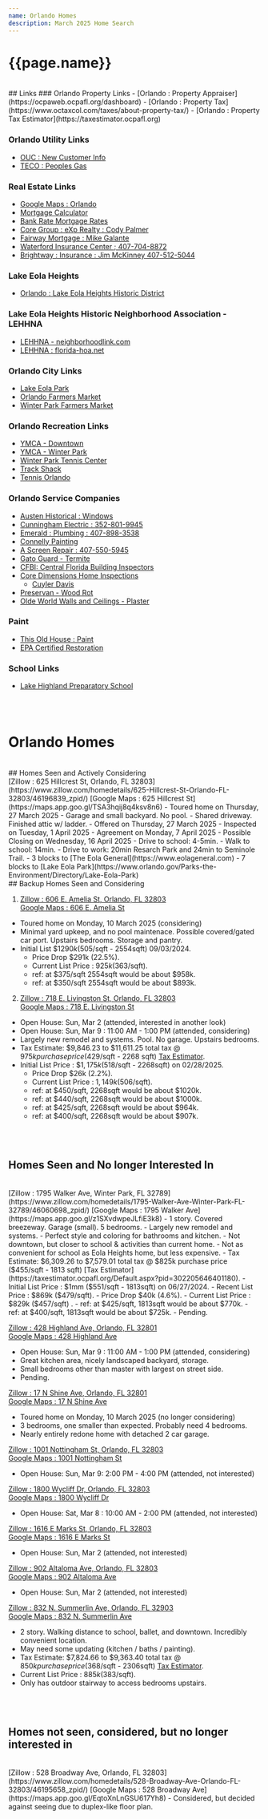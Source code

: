 ```yaml
---
name: Orlando Homes
description: March 2025 Home Search
---
```

<h1>{{page.name}}</h1>

<br/>
## Links  
### Orlando Property Links
- [Orlando : Property Appraiser](https://ocpaweb.ocpafl.org/dashboard)  
- [Orlando : Property Tax](https://www.octaxcol.com/taxes/about-property-tax/)  
- [Orlando : Property Tax Estimator](https://taxestimator.ocpafl.org)
  
### Orlando Utility Links
- [OUC : New Customer Info](https://www.ouc.com/customer-support/for-new-customers)
- [TECO : Peoples Gas](https://www.tecoenergy.com/)
  
### Real Estate Links
- [Google Maps : Orlando](https://maps.app.goo.gl/HE5m7VRoqEZAF3Y19)  
- [Mortgage Calculator](http://www.mortgagecalculator.org)  
- [Bank Rate Mortgage Rates](http://bankrate.com/mortgage-rates/)  
- [Core Group : eXp Realty : Cody Palmer](https://www.thecoregroupfl.com/team/cody-palmer)  
- [Fairway Mortgage : Mike Galante](https://www.fairway.com/lo/michael-galante-2150802)
- [Waterford Insurance Center ; 407-704-8872](http://www.waterfordinsurancecenter.com/)
- [Brightway : Insurance : Jim McKinney 407-512-5044](https://www.brightway.com/)

### Lake Eola Heights
- [Orlando : Lake Eola Heights Historic District](https://www.orlando.gov/Our-Government/History/Historic-Preservation-Districts#section-5)

### Lake Eola Heights Historic Neighborhood Association - LEHHNA  
- [LEHHNA - neighborhoodlink.com](http://www.neighborhoodlink.com/Lake_Eola_Heights_Historic)  
- [LEHHNA : florida-hoa.net](https://florida-hoa.net/fhhoa_list.php?mastertable=fhtitle&masterkey1=N08000002372)  

### Orlando City Links
- [Lake Eola Park](https://www.orlando.gov/Parks-the-Environment/Directory/Lake-Eola-Park)
- [Orlando Farmers Market](https://www.orlandofarmersmarket.com)
- [Winter Park Farmers Market](https://cityofwinterpark.org/departments/parks-recreation/farmers-market/)
  
### Orlando Recreation Links
- [YMCA - Downtown](https://ymcacf.org/locations/downtown/)  
- [YMCA - Winter Park](https://ymcacf.org/locations/winterpark/)  
- [Winter Park Tennis Center](https://cityofwinterpark.org/departments/parks-recreation/tennis-center/)
- [Track Shack](https://www.trackshack.com)  
- [Tennis Orlando](http://www.tennis-orlando.com)  
  
### Orlando Service Companies
- [Austen Historical : Windows](https://austinhistorical.com/)
- [Cunningham Electric : 352-801-9945]([http://www.tennis-orlando.com](https://www.cunninghamelectricwy.com/))  
- [Emerald : Plumbing : 407-898-3538](https://www.emeraldplumbing.net) 
- [Connelly Painting](https://connellypainting.com/)
- [A Screen Repair : 407-550-5945](https://ascreenrepairinc.com/)
- [Gato Guard - Termite](https://gatoguard.com/)  
- [CFBI: Central Florida Building Inspectors](https://cfbinspect.com/)  
- [Core Dimensions Home Inspections](https://calendly.com/homeinspection)
  - [Cuyler Davis](https://www.linkedin.com/in/cuyler-davis-a3914924/)
- [Preservan - Wood Rot](https://preservan.com/locations/orlando/)
- [Olde World Walls and Ceilings - Plaster](https://oldeworldwallsinc.com/)  

### Paint
- [This Old House : Paint](https://www.thisoldhouse.com/winchester-house/21014958/how-to-strip-years-of-paint-off-a-house)
- [EPA Certified Restoration](https://cdxapps.epa.gov/ocspp-oppt-lead/firm-location-search/distance)

### School Links
- [Lake Highland Preparatory School](https://www.lhps.org/)
<br/>
<br/>
  
# Orlando Homes 

<br/>  
## Homes Seen and Actively Considering  
<br/>
[Zillow : 625 Hillcrest St, Orlando, FL 32803](https://www.zillow.com/homedetails/625-Hillcrest-St-Orlando-FL-32803/46196839_zpid/)  
[Google Maps : 625 Hillcrest St](https://maps.app.goo.gl/TSA3hqij8q4ksv8n6)  
- Toured home on Thursday, 27 March 2025
  - Garage and small backyard. No pool.
  - Shared driveway. Finished attic w/ ladder.  
- Offered on Thursday, 27 March 2025  
- Inspected on Tuesday, 1 April 2025  
- Agreement on Monday, 7 April 2025  
- Possible Closing on Wednesday, 16 April 2025  
   - Drive to school: 4-5min.  
   - Walk to school: 14min.
   - Drive to work: 20min Resarch Park and 24min to Seminole Trail.
   - 3 blocks to [The Eola General](https://www.eolageneral.com)
   - 7 blocks to [Lake Eola Park](https://www.orlando.gov/Parks-the-Environment/Directory/Lake-Eola-Park)  

<br/>  
## Backup Homes Seen and Considering  
<br/>

1. [Zillow : 606 E. Amelia St, Orlando, FL 32803](https://www.zillow.com/homedetails/606-E-Amelia-St-Orlando-FL-32803/46196548_zpid/)  
[Google Maps : 606 E. Amelia St](https://maps.app.goo.gl/ZbtgTWteA86mKDyv9)  
- Toured home on Monday, 10 March 2025 (considering)
- Minimal yard upkeep, and no pool maintenace. Possible covered/gated car port. Upstairs bedrooms. Storage and pantry.
- Initial List $$1290k ($505/sqft - 2554sqft) 09/03/2024.
  - Price Drop $291k (22.5%).
  - Current List Price : $925k ($363/sqft).
  - ref: at $375/sqft 2554sqft would be about $958k.
  - ref: at $350/sqft 2554sqft would be about $893k.
  
2. [Zillow : 718 E. Livingston St, Orlando, FL 32803](https://www.zillow.com/homedetails/718-E-Livingston-St-Orlando-FL-32803/46196060_zpid/)  
[Google Maps : 718 E. Livingston St](https://maps.app.goo.gl/1M5fkfZQud98v64D9)  
- Open House: Sun, Mar 2 (attended, interested in another look) 
- Open House: Sun, Mar 9 : 11:00 AM - 1:00 PM  (attended, considering)
- Largely new remodel and systems. Pool. No garage. Upstairs bedrooms.
- Tax Estimate: $9,846.23 to $11,611.25 total tax @ $975k purchase price ($429/sqft - 2268 sqft) [Tax Estimator](https://taxestimator.ocpafl.org/Default.aspx?PID=292225250804050).
- Initial List Price : $$1,175k ($518/sqft - 2268sqft) on 02/28/2025.
  - Price Drop $26k (2.2%).
  - Current List Price : $1,149k ($506/sqft).
  - ref: at $450/sqft, 2268sqft would be about $1020k.
  - ref: at $440/sqft, 2268sqft would be about $1000k.
  - ref: at $425/sqft, 2268sqft would be about $964k.
  - ref: at $400/sqft, 2268sqft would be about $907k.

<br/><br/>
  
## Homes Seen and No longer Interested In  
<br/>  
[Zillow : 1795 Walker Ave, Winter Park, FL 32789](https://www.zillow.com/homedetails/1795-Walker-Ave-Winter-Park-FL-32789/46060698_zpid/)  
[Google Maps : 1795 Walker Ave](https://maps.app.goo.gl/z1SXvdwpeJLfiE3k8)
- 1 story. Covered breezeway. Garage (small). 5 bedrooms.
- Largely new remodel and systems.
- Perfect style and coloring for bathrooms and kitchen.  
- Not downtown, but closer to school & activities than current home.
- Not as convenient for school as Eola Heights home, but less expensive.
- Tax Estimate: $6,309.26 to $7,579.01 total tax @ $825k purchase price ($455/sqft - 1813 sqft) [Tax Estimator](https://taxestimator.ocpafl.org/Default.aspx?pid=302205646401180).
- Initial List Price : $1mm ($551/sqft - 1813sqft) on 06/27/2024.
  - Recent List Price : $869k ($479/sqft).
  - Price Drop $40k (4.6%).
  - Current List Price : $829k ($457/sqft) .
  - ref: at $425/sqft, 1813sqft would be about $770k.
  - ref: at $400/sqft, 1813sqft would be about $725k.
- Pending.

[Zillow : 428 Highland Ave, Orlando, FL 32801](https://www.zillow.com/homedetails/428-Highland-Ave-Orlando-FL-32801/46196537_zpid/)  
[Google Maps : 428 Highland Ave](https://maps.app.goo.gl/kVe9x2GHeBMR1PpdA)  
- Open House: Sun, Mar 9 : 11:00 AM - 1:00 PM  (attended, considering)
- Great kitchen area, nicely landscaped backyard, storage.
- Small bedrooms other than master with largest on street side.
- Pending.
  
[Zillow : 17 N Shine Ave, Orlando, FL 32801](https://www.zillow.com/homedetails/17-N-Shine-Ave-Orlando-FL-32801/46196313_zpid/)  
[Google Maps : 17 N Shine Ave](https://maps.app.goo.gl/cXAV2YYcyswD1e5F9)  
- Toured home on Monday, 10 March 2025 (no longer considering)
- 3 bedrooms, one smaller than expected. Probably need 4 bedrooms. 
- Nearly entirely redone home with detached 2 car garage. 

[Zillow : 1001 Nottingham St, Orlando, FL 32803](https://www.zillow.com/homedetails/1001-Nottingham-St-Orlando-FL-32803/46109138_zpid/)  
[Google Maps : 1001 Nottingham St](https://maps.app.goo.gl/VdRJXfs4iMVmSe4KA)  
- Open House: Sun, Mar 9: 2:00 PM - 4:00 PM  (attended, not interested)

[Zillow : 1800 Wycliff Dr, Orlando, FL 32803](https://www.zillow.com/homedetails/1800-Wycliff-Dr-Orlando-FL-32803/46116707_zpid/)  
[Google Maps : 1800 Wycliff Dr](https://maps.app.goo.gl/THyMBLa7FrTf2pvV8)  
- Open House: Sat, Mar 8 : 10:00 AM - 2:00 PM (attended, not interested) 
  
[Zillow : 1616 E Marks St, Orlando, FL 32803](https://www.zillow.com/homedetails/1616-E-Marks-St-Orlando-FL-32803/46156351_zpid/)  
[Google Maps : 1616 E Marks St](https://maps.app.goo.gl/3Yrb5RRcEpwUqGmj7)  
- Open House: Sun, Mar 2 (attended, not interested)
  
[Zillow : 902 Altaloma Ave, Orlando, FL 32803](https://www.zillow.com/homedetails/902-Altaloma-Ave-Orlando-FL-32803/440582389_zpid/)  
[Google Maps : 902 Altaloma Ave](https://maps.app.goo.gl/T7evdLpvofnTtw1V7)  
- Open House: Sun, Mar 2 (attended, not interested)

 [Zillow : 832 N. Summerlin Ave, Orlando, FL 32903](https://www.zillow.com/homedetails/832-N-Summerlin-Ave-Orlando-FL-32803/46189052_zpid/)  
[Google Maps : 832 N. Summerlin Ave](https://maps.app.goo.gl/D8y7NrJknRPE2GX58)
- 2 story. Walking distance to school, ballet, and downtown. Incredibly convenient location.  
- May need some updating (kitchen / baths / painting).
- Tax Estimate: $7,824.66 to $9,363.40 total tax @ $850k purchase price ($368/sqft - 2306sqft) [Tax Estimator](https://taxestimator.ocpafl.org/Default.aspx?pid=292224908000621).
- Current List Price : $885k ($383/sqft).
- Only has outdoor stairway to access bedrooms upstairs.

<br/><br/>
  
## Homes not seen, considered, but no longer interested in  
<br/>
[Zillow : 528 Broadway Ave, Orlando, FL 32803](https://www.zillow.com/homedetails/528-Broadway-Ave-Orlando-FL-32803/46195658_zpid/)  
[Google Maps : 528 Broadway Ave](https://maps.app.goo.gl/EqtoXnLnGSU617Yh8)
- Considered, but decided against seeing due to duplex-like floor plan. 
